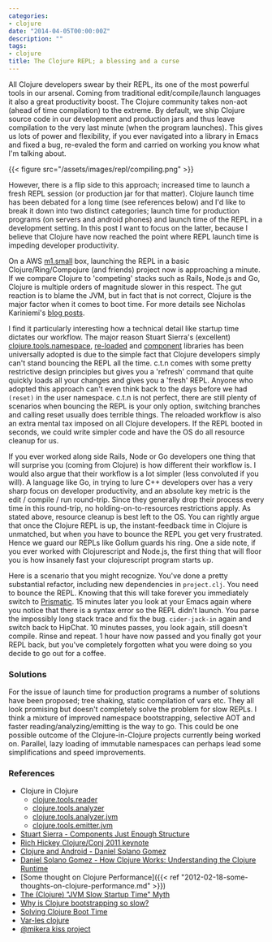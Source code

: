 ```yaml
---
categories:
- clojure
date: "2014-04-05T00:00:00Z"
description: ""
tags:
- clojure
title: The Clojure REPL; a blessing and a curse
---
```


All Clojure developers swear by their REPL, its one of the most powerful tools in our arsenal. Coming from traditional edit/compile/launch languages it also a great productivity boost. The Clojure community takes non-aot (ahead of time compilation) to the extreme. By default, we ship Clojure source code in our development and production jars and thus leave compilation to the very last minute (when the program launches). This gives us lots of power and flexibility, if you ever navigated into a library in Emacs and fixed a bug, re-evaled the form and carried on working you know what I'm talking about.

<!--more-->

{{< figure src="/assets/images/repl/compiling.png" >}}

However, there is a flip side to this approach; increased time to launch a fresh REPL session (or production jar for that matter). Clojure launch time has been debated for a long time (see references below) and I'd like to break it down into two distinct categories; launch time for production programs (on servers and android phones) and launch time of the REPL in a development setting. In this post I want to focus on the latter, because I believe that Clojure have now reached the point where REPL launch time is impeding developer productivity.

On a AWS [m1.small](http://aws.amazon.com/ec2/instance-types/) box, launching the REPL in a basic Clojure/Ring/Compojure (and friends) project now is approaching a minute. If we compare Clojure to 'competing' stacks such as Rails, Node.js and Go, Clojure is multiple orders of magnitude slower in this respect. The gut reaction is to blame the JVM, but in fact that is not correct, Clojure is the major factor when it comes to boot time. For more details see Nicholas Kariniemi's [blog posts](http://nicholaskariniemi.github.io).

I find it particularly interesting how a technical detail like startup time dictates our workflow. The major reason Stuart Sierra's (excellent) [clojure.tools.namespace](https://github.com/clojure/tools.namespace), [re-loaded](https://github.com/stuartsierra/reloaded) and [component](https://github.com/stuartsierra/reloaded) libraries has been universally adopted is due to the simple fact that Clojure developers simply can't stand bouncing the REPL all the time. c.t.n comes with some pretty restrictive design principles but gives you a 'refresh' command that quite quickly loads all your changes and gives you a 'fresh' REPL. Anyone who adopted this approach can't even think back to the days before we had `(reset)` in the user namespace. c.t.n is not perfect, there are still plenty of scenarios when bouncing the REPL is your only option, switching branches and calling reset usually does terrible things. The reloaded workflow is also an extra mental tax imposed on all Clojure developers. If the REPL booted in seconds, we could write simpler code and have the OS do all resource cleanup for us.

If you ever worked along side Rails, Node or Go developers one thing that will surprise you (coming from Clojure) is how different their workflow is. I would also argue that their workflow is a lot simpler (less convoluted if you will). A language like Go, in trying to lure C++ developers over has a very sharp focus on developer productivity, and an absolute key metric is the edit / compile / run round-trip. Since they generally drop their process every time in this round-trip, no holding-on-to-resources restrictions apply. As stated above, resource cleanup is best left to the OS. You can rightly argue that once the Clojure REPL is up, the instant-feedback time in Clojure is unmatched, but when you have to bounce the REPL you get very frustrated. Hence we guard our REPLs like Gollum guards his ring. One a side note, if you ever worked with Clojurescript and Node.js, the first thing that will floor you is how insanely fast your clojurescript program starts up.

Here is a scenario that you might recognize. You've done a pretty substantial refactor, including new dependencies in `project.clj`. You need to bounce the REPL. Knowing that this will take forever you immediately switch to [Prismatic](http://getprismatic.com). 15 minutes later you look at your Emacs again where you notice that there is a syntax error so the REPL didn't launch. You parse the impossibly long stack trace and fix the bug. `cider-jack-in` again and switch back to HipChat. 10 minutes passes, you look again, still doesn't compile. Rinse and repeat. 1 hour have now passed and you finally got your REPL back, but you've completely forgotten what you were doing so you decide to go out for a coffee.

### Solutions

For the issue of launch time for production programs a number of solutions have been proposed; tree shaking, static compilation of vars etc. They all look promising but doesn't completely solve the problem for slow REPLs. I think a mixture of improved namespace bootstrapping, selective AOT and faster reading/analyzing/emitting is the way to go. This could be one possible outcome of the Clojure-in-Clojure projects currently being worked on. Parallel, lazy loading of immutable namespaces can perhaps lead some simplifications and speed improvements.

### References

* Clojure in Clojure
     - [clojure.tools.reader](https://github.com/clojure/tools.reader)
     - [clojure.tools.analyzer](https://github.com/clojure/tools.analyzer)
     - [clojure.tools.analyzer.jvm](https://github.com/clojure/tools.analyzer.jvm)
     - [clojure.tools.emitter.jvm](https://github.com/clojure/tools.emitter.jvm)
* [Stuart Sierra - Components Just Enough Structure](https://www.youtube.com/watch?v=13cmHf_kt-Q)
* [Rich Hickey Clojure/Conj 2011 keynote](https://www.youtube.com/watch?v=I5iNUtrYQSM)
* [Clojure and Android - Daniel Solano Gomez](https://www.youtube.com/watch?v=1NptqU3bqZE)
* [Daniel Solano Gomez - How Clojure Works: Understanding the Clojure Runtime](https://www.youtube.com/watch?v=8NUI07y1SlQ)
* [Some thought on Clojure Performance]({{< ref "2012-02-18-some-thoughts-on-clojure-performance.md" >}})
* [The (Clojure) "JVM Slow Startup Time" Myth](http://nicholaskariniemi.github.io/2014/02/11/jvm-slow-startup.html)
* [Why is Clojure bootstrapping so slow?](http://nicholaskariniemi.github.io/2014/02/25/clojure-bootstrapping.html)
* [Solving Clojure Boot Time](http://nicholaskariniemi.github.io/2014/03/19/solving-clojure-boot-time.html)
* [Var-les clojure](https://twitter.com/cgrand/status/441915165718900737)
* [@mikera kiss project](https://github.com/mikera/kiss)
